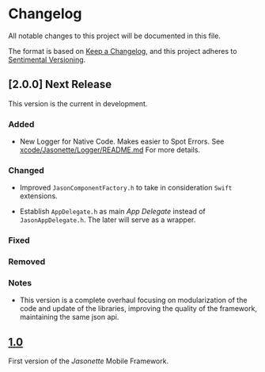 # Changelog
All notable changes to this project will be documented in this file.

The format is based on [Keep a Changelog](https://keepachangelog.com/en/1.0.0/),
and this project adheres to [Sentimental Versioning](http://sentimentalversioning.org/).

## [2.0.0] Next Release

This version is the current in development.

### Added

- New Logger for Native Code. Makes easier to Spot Errors. See [xcode/Jasonette/Logger/README.md](xcode/Jasonette/Logger/README.md) For more details.

### Changed

- Improved `JasonComponentFactory.h` to take in consideration `Swift` extensions.

- Establish `AppDelegate.h` as main *App Delegate* instead of `JasonAppDelegate.h`. The later will serve as a wrapper.

### Fixed

### Removed

### Notes

- This version is a complete overhaul focusing on 
modularization of the code and update of the libraries, improving the quality of the framework, maintaining the same json api.

## [1.0](https://github.com/jasonelle/jasonelle/releases/tag/v1.0)

First version of the *Jasonette* Mobile Framework.
